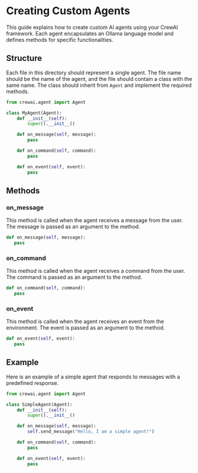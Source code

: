 # Creating Custom Agents

This guide explains how to create custom AI agents using your CrewAI framework. Each agent encapsulates an Ollama language model and defines methods for specific functionalities.

## Structure

Each file in this directory should represent a single agent. The file name should be the name of the agent, and the file should contain a class with the same name. The class should inherit from `Agent` and implement the required methods.

```python
from crewai.agent import Agent

class MyAgent(Agent):
    def __init__(self):
        super().__init__()

    def on_message(self, message):
        pass

    def on_command(self, command):
        pass

    def on_event(self, event):
        pass
```

## Methods

### on_message

This method is called when the agent receives a message from the user. The message is passed as an argument to the method.

 ```python
 def on_message(self, message):
    pass
 ```

### on_command

This method is called when the agent receives a command from the user. The command is passed as an argument to the method.

 ```python
 def on_command(self, command):
    pass
 ```

### on_event

This method is called when the agent receives an event from the environment. The event is passed as an argument to the method.

 ```python
 def on_event(self, event):
    pass
 ```

## Example

Here is an example of a simple agent that responds to messages with a predefined response.

```python
from crewai.agent import Agent

class SimpleAgent(Agent):
    def __init__(self):
        super().__init__()

    def on_message(self, message):
        self.send_message("Hello, I am a simple agent!")

    def on_command(self, command):
        pass

    def on_event(self, event):
        pass
```
